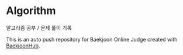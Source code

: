 # Algorithm

알고리즘 공부 / 문제 풀이 기록

This is an auto push repository for Baekjoon Online Judge created with [BaekjoonHub](https://github.com/BaekjoonHub/BaekjoonHub).
